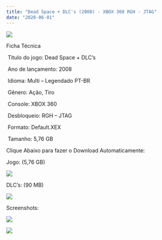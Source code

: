 ```yaml
---
title: "Dead Space + DLC's (2008) - XBOX 360 RGH - JTAG"
date: "2020-06-01"
---
```


![](https://1.bp.blogspot.com/-bcbvmpAx8ZA/XtVgJRvW2wI/AAAAAAAAI5s/FMdHCGQLg5A22HrS_07u20nP4Taun4-0QCK4BGAsYHg/Screenshot_1.png)

Ficha Técnica

 Titulo do jogo: Dead Space + DLC’s

 Ano de lançamento: 2008

 Idioma: Multi – Legendado PT-BR

 Gênero: Ação, Tiro 

 Console: XBOX 360

 Desbloqueio: RGH – JTAG

 Formato: Default.XEX

 Tamanho: 5,76 GB

Clique Abaixo para fazer o Download Automaticamente:

Jogo: (5,76 GB)

[![](https://1.bp.blogspot.com/-eNerQjlxWXg/Xsyoy1YwxPI/AAAAAAAAG8o/qs-0XGNQDR4jSn0uGinE3EzKZZ6GoZnEACPcBGAYYCw/s1600/LINK1.png)](https://zee.gl/SCxDVq)

DLC’s: (90 MB)

[![](https://1.bp.blogspot.com/-eNerQjlxWXg/Xsyoy1YwxPI/AAAAAAAAG8o/qs-0XGNQDR4jSn0uGinE3EzKZZ6GoZnEACPcBGAYYCw/s1600/LINK1.png)](https://zee.gl/LSRCUr)

Screenshots:

[![](https://1.bp.blogspot.com/-9qqJxwg38Sg/XtVgIouz4DI/AAAAAAAAI5o/wa0IbR2ABoI8apoR5aw4M19jzCUgv9E1QCK4BGAsYHg/w400-h225/maxresdefault.jpg)](https://1.bp.blogspot.com/-9qqJxwg38Sg/XtVgIouz4DI/AAAAAAAAI5o/wa0IbR2ABoI8apoR5aw4M19jzCUgv9E1QCK4BGAsYHg/maxresdefault.jpg)

[![](https://1.bp.blogspot.com/-kCUG75DHqkE/XtVgIArcHYI/AAAAAAAAI5k/AzWVzPSb9T8ExBEMtk_hn8eyuCoCjMcAwCK4BGAsYHg/w400-h225/DeadSpace_Gameplay.jpg)](https://1.bp.blogspot.com/-kCUG75DHqkE/XtVgIArcHYI/AAAAAAAAI5k/AzWVzPSb9T8ExBEMtk_hn8eyuCoCjMcAwCK4BGAsYHg/DeadSpace_Gameplay.jpg)
